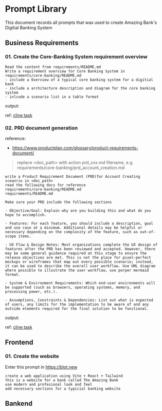 # Prompt Library

This document records all prompts that was used to create Amazing Bank's Digitial Banking System

## Business Requirements

### 01. Create the Core-Banking System requirement overview

```plaintext
Read the content from requirements/README.md
Write a requirement overview for Core Banking System in requirements/core-banking/README.md
- include a Overview of a typical core banking system for a digitial bank
- include a architecture description and diagram for the core banking system
- inlcude a scenario list in a table format
```

output: [](../requirements/core-banking/README.md)

ref: [cline task](./cline_task_exports/cline_task_mar-11-2025_6-15-33-am.md)

### 02. PRD document generation

reference:
- https://www.productplan.com/glossary/product-requirements-document/

> replace <doc_path> with action prd_xxx.md filename, e.g. requirements/core-banking/prd_account_creation.md

```plantext
write a Product Requirement Document (PRD)for Account Creating sceanrio in <doc_path>
read the following docs for reference
requirements/core-banking/README.md
requirements/README.md

Make sure your PRD include the following sections

- Objective/Goal: Explain why are you building this and what do you hope to accomplish.

- Features: For each feature, you should include a description, goal and use case at a minimum. Additional details may be helpful or necessary depending on the complexity of the feature, such as out-of-scope items.

- UX Flow & Design Notes: Most organizations complete the UX design of features after the PRD has been reviewed and accepted. However, there may be some general guidance required at this stage to ensure the release objectives are met. This is not the place for pixel-perfect mockups or wireframes that map out every possible scenario; instead, it can be used to describe the overall user workflow. Use UML diagram where possible to illsutrate the user workflow, use porper mermaid format.

- System & Environment Requirements: Which end-user environments will be supported (such as browsers, operating systems, memory, and processing power, etc.).

- Assumptions, Constraints & Dependencies: List out what is expected of users, any limits for the implementation to be aware of and any outside elements required for the final solution to be functional.

```

output: [](../requirements/core-banking/prd_account_creation.md)

ref: [cline task](./cline_task_exports/cline_task_mar-11-2025_6-55-42-am.md)

## Frontend

### 01. Create the website

Enter this prompt in https://blot.new 

```plaintext
create a web application using Vite + React + Tailwind
this is a website for a bank called The Amazing Bank
use modern and profesional look and feel
add necessary sections for a typicial banking website
```

## Bankend


